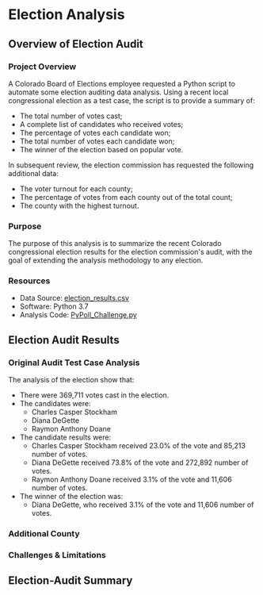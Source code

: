 # Election Analysis

## Overview of Election Audit
### Project Overview
A Colorado Board of Elections employee requested a Python script to automate some election auditing data analysis.  Using a recent local congressional election as a test case, the script is to provide a summary of:
- The total number of votes cast;
- A complete list of candidates who received votes;
- The percentage of votes each candidate won;
- The total number of votes each candidate won;
- The winner of the election based on popular vote.

In subsequent review, the election commission has requested the following additional data:
- The voter turnout for each county;
- The percentage of votes from each county out of the total count;
- The county with the highest turnout.

### Purpose
The purpose of this analysis is to summarize the recent Colorado congressional election results for the election commission's audit, with the goal of extending the analysis methodology to any election.

### Resources
- Data Source: [election_results.csv](Resources/election_results.csv) 
- Software: Python 3.7
- Analysis Code: [PyPoll_Challenge.py](PyPoll_Challenge.py)

## Election Audit Results
### Original Audit Test Case Analysis
The analysis of the election show that:
- There were 369,711 votes cast in the election.
- The candidates were:
  - Charles Casper Stockham
  - Diana DeGette
  - Raymon Anthony Doane
- The candidate results were:
  - Charles Casper Stockham received 23.0% of the vote and 85,213 number of votes.
  - Diana DeGette received 73.8% of the vote and 272,892 number of votes.
  - Raymon Anthony Doane received 3.1% of the vote and 11,606 number of votes.
- The winner of the election was:
  - Diana DeGette, who received 3.1% of the vote and 11,606 number of votes.

### Additional County

### Challenges & Limitations

## Election-Audit Summary
